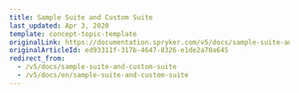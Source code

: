 ```yaml
---
title: Sample Suite and Custom Suite
last_updated: Apr 3, 2020
template: concept-topic-template
originalLink: https://documentation.spryker.com/v5/docs/sample-suite-and-custom-suite
originalArticleId: ed93311f-317b-4647-8326-e1de2a70a645
redirect_from:
  - /v5/docs/sample-suite-and-custom-suite
  - /v5/docs/en/sample-suite-and-custom-suite
---
```



